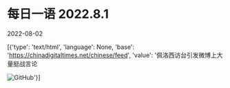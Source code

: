 # 每日一语 2022.8.1

2022-08-02

[{'type': 'text/html', 'language': None, 'base': 'https://chinadigitaltimes.net/chinese/feed', 'value': '佩洛西访台引发微博上大量挺战言论

![GitHub](https://chinadigitaltimes.net/chinese/files/2022/08/8.1.jpg)'}]